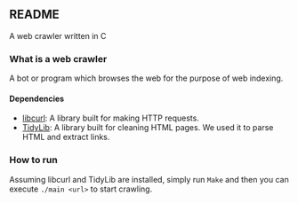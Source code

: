 ## README
A web crawler written in C

### What is a web crawler
A bot or program which browses the web for the purpose of web indexing.


#### Dependencies
* [libcurl](http://curl.haxx.se/libcurl/c/): A library built for making HTTP requests.
* [TidyLib](http://api.html-tidy.org/tidy/tidylib_api_5.4.0/tidylib.html): A library built for cleaning HTML pages. We used it to parse HTML and extract links.

### How to run
Assuming libcurl and TidyLib are installed, simply run `Make` and then you can execute `./main <url>` to start crawling.
